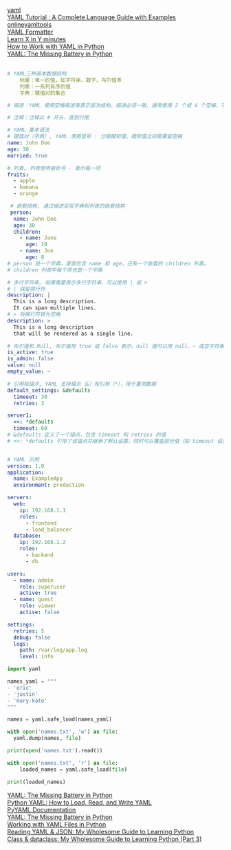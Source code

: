 [yaml](https://yaml.org/)  
[YAML Tutorial : A Complete Language Guide with Examples](https://spacelift.io/blog/yaml)  
[onlineyamltools](https://onlineyamltools.com/)  
[YAML Formatter](https://jsonformatter.org/yaml-formatter#Sample)  
[Learn X in Y minutes](https://learnxinyminutes.com/yaml/)  
[How to Work with YAML in Python](https://earthly.dev/blog/yaml-in-python/)  
[YAML: The Missing Battery in Python](https://realpython.com/python-yaml/)  
[]()  
[]()  

```yaml
# YAML三种基本数据结构
	标量：单一的值，如字符串、数字、布尔值等
	列表：一系列有序的值
	字典：键值对的集合

# 缩进：YAML 使用空格缩进来表示层次结构，缩进必须一致，通常使用 2 个或 4 个空格，不能使用制表符（Tab）

# 注释：注释以 # 开头，直到行尾

# YAML 基本语法
# 键值对（字典）, YAML 使用冒号 : 分隔键和值，键和值之间需要留空格
name: John Doe
age: 30
married: true

# 列表, 列表使用破折号 - 表示每一项
fruits:
  - apple
  - banana
  - orange

 # 嵌套结构, 通过缩进实现字典和列表的嵌套结构
 person:
  name: John Doe
  age: 30
  children:
    - name: Jane
      age: 10
    - name: Joe
      age: 8
# person 是一个字典，里面包含 name 和 age，还有一个嵌套的 children 列表。
# children 列表中每个项也是一个字典

# 多行字符串, 如果需要表示多行字符串，可以使用 | 或 >
# | 保留换行符
description: |
  This is a long description.
  It can span multiple lines.
# > 将换行符转为空格
description: >
  This is a long description
  that will be rendered as a single line.

# 布尔值和 Null, 布尔值用 true 或 false 表示，null 值可以用 null、~ 或空字符串表示
is_active: true
is_admin: false
value: null
empty_value: ~

# 引用和锚点, YAML 支持锚点（&）和引用（*），用于重用数据
default_settings: &defaults
  timeout: 30
  retries: 3

server1:
  <<: *defaults
  timeout: 60
# &defaults 定义了一个锚点，包含 timeout 和 retries 的值
# <<: *defaults 引用了该锚点并继承了默认设置，同时可以覆盖部分值（如 timeout 设置为 60）


# YAML 示例
version: 1.0
application:
  name: ExampleApp
  environment: production

servers:
  web:
    ip: 192.168.1.1
    roles:
      - frontend
      - load_balancer
  database:
    ip: 192.168.1.2
    roles:
      - backend
      - db

users:
  - name: admin
    role: superuser
    active: true
  - name: guest
    role: viewer
    active: false

settings:
  retries: 5
  debug: false
  logs:
    path: /var/log/app.log
    level: info
```

```python
import yaml

names_yaml = """
- 'eric'
- 'justin'
- 'mary-kate'
"""

names = yaml.safe_load(names_yaml)

with open('names.txt', 'w') as file:
  yaml.dump(names, file)

print(open('names.txt').read())

with open('names.txt', 'r') as file:
    loaded_names = yaml.safe_load(file)

print(loaded_names)
```

[YAML: The Missing Battery in Python](https://realpython.com/python-yaml/)  
[Python YAML: How to Load, Read, and Write YAML](https://python.land/data-processing/python-yaml)  
[PyYAML Documentation](https://pyyaml.org/wiki/PyYAMLDocumentation)  
[YAML: The Missing Battery in Python](https://realpython.com/python-yaml/)  
[Working with YAML Files in Python](https://betterstack.com/community/guides/scaling-python/yaml-files-in-python/)  
[Reading YAML & JSON: My Wholesome Guide to Learning Python](https://nepalbrothers.medium.com/reading-yaml-my-wholesome-guide-to-learning-python-part-4-c7317a4a81f1)  
[Class & dataclass: My Wholesome Guide to Learning Python (Part 3)](https://nepalbrothers.medium.com/my-wholesome-guide-to-learning-python-part-3-464b455f3d44)  
[]()  
[]()  
[]()  